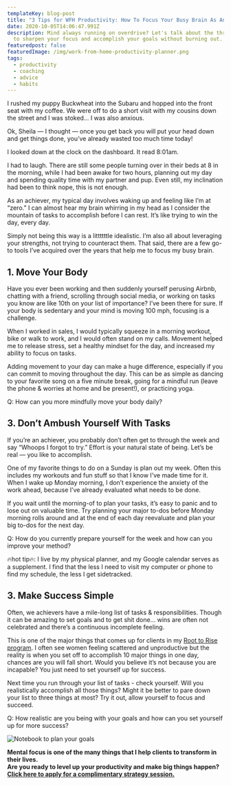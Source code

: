 ```yaml
---
templateKey: blog-post
title: "3 Tips for WFH Productivity: How To Focus Your Busy Brain As An Achiever "
date: 2020-10-05T14:06:47.991Z
description: Mind always running on overdrive? Let's talk about the three ways
  to sharpen your focus and accomplish your goals without burning out.
featuredpost: false
featuredImage: /img/work-from-home-productivity-planner.png
tags:
  - productivity
  - coaching
  - advice
  - habits
---
```


I rushed my puppy Buckwheat into the Subaru and hopped into the front seat with my coffee. We were off to do a short visit with my cousins down the street and I was stoked… I was also anxious.

Ok, Sheila — I thought — once you get back you will put your head down and get things done, you’ve already wasted too much time today!

I looked down at the clock on the dashboard. It read 8:01am.

I had to laugh. There are still some people turning over in their beds at 8 in the morning, while I had been awake for two hours, planning out my day and spending quality time with my partner and pup. Even still, my inclination had been to think nope, this is not enough.

As an achiever, my typical day involves waking up and feeling like I’m at “zero.” I can almost hear my brain whirring in my head as I consider the mountain of tasks to accomplish before I can rest. It’s like trying to win the day, every day.

Simply not being this way is a littttttle idealistic. I’m also all about leveraging your strengths, not trying to counteract them. That said, there are a few go-to tools I’ve acquired over the years that help me to focus my busy brain.

## 1. Move Your Body

Have you ever been working and then suddenly yourself perusing Airbnb, chatting with a friend, scrolling through social media, or working on tasks you know are like 10th on your list of importance? I’ve been there for sure. If your body is sedentary and your mind is moving 100 mph, focusing is a challenge.

When I worked in sales, I would typically squeeze in a morning workout, bike or walk to work, and I would often stand on my calls. Movement helped me to release stress, set a healthy mindset for the day, and increased my ability to focus on tasks.

Adding movement to your day can make a huge difference, especially if you can commit to moving throughout the day. This can be as simple as dancing to your favorite song on a five minute break, going for a mindful run (leave the phone & worries at home and be present!), or practicing yoga.

Q: How can you more mindfully move your body daily?

## 3. Don’t Ambush Yourself With Tasks

If you’re an achiever, you probably don’t often get to through the week and say “Whoops I forgot to try.” Effort is your natural state of being. Let’s be real — you like to accomplish.

One of my favorite things to do on a Sunday is plan out my week. Often this includes my workouts and fun stuff so that I know I’ve made time for it. When I wake up Monday morning, I don’t experience the anxiety of the work ahead, because I’ve already evaluated what needs to be done.

If you wait until the morning-of to plan your tasks, it’s easy to panic and to lose out on valuable time. Try planning your major to-dos before Monday morning rolls around and at the end of each day reevaluate and plan your big to-dos for the next day.

Q: How do you currently prepare yourself for the week and how can you improve your method?

🔥hot tip🔥: I live by my physical planner, and my Google calendar serves as a supplement. I find that the less I need to visit my computer or phone to find my schedule, the less I get sidetracked.

## 3. Make Success Simple

Often, we achievers have a mile-long list of tasks & responsibilities. Though it can be amazing to set goals and to get shit done… wins are often not celebrated and there’s a continuous incomplete feeling.

This is one of the major things that comes up for clients in my [Root to Rise program](https://www.sheilaanne.com/root-to-rise/). I often see women feeling scattered and unproductive but the reality is when you set off to accomplish 10 major things in one day, chances are you will fall short. Would you believe it’s not because you are incapable? You just need to set yourself up for success.

Next time you run through your list of tasks - check yourself. Will you realistically accomplish all those things? Might it be better to pare down your list to three things at most? Try it out, allow yourself to focus and succeed.

Q: How realistic are you being with your goals and how can you set yourself up for more success?

![Notebook to plan your goals](/img/work-from-home-productivity-planner.png "Tips for productivity")

**Mental focus is one of the many things that I help clients to transform in their lives.** \
**Are you ready to level up your productivity and make big things happen?** \
**[Click here to apply for a complimentary strategy session.](https://www.sheilaanne.com/book/exploration/)**
